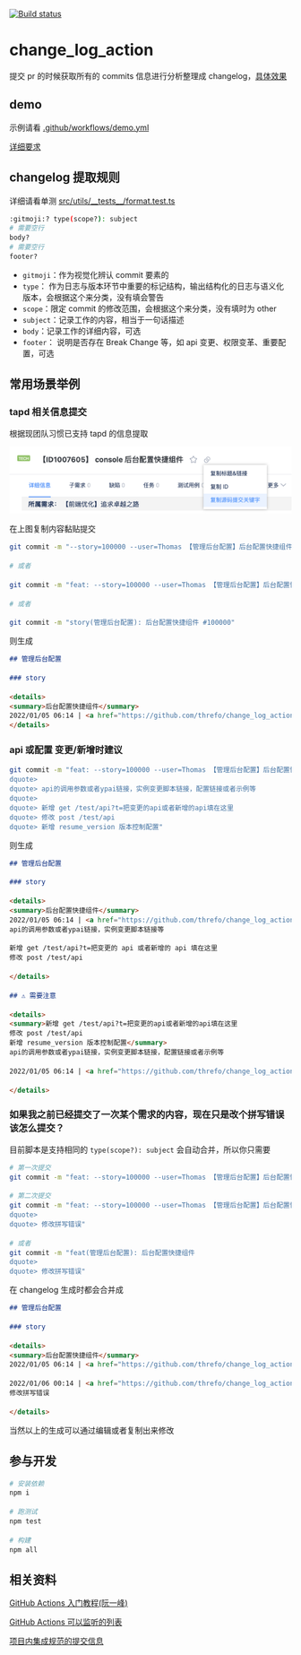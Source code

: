 [![Build status](https://github.com/threfo/change_log_action/actions/workflows/check-dist.yml/badge.svg?branch=main)](https://github.com/threfo/change_log_action/actions/workflows/check-dist.yml)

# change_log_action

提交 pr 的时候获取所有的 commits 信息进行分析整理成 changelog，[具体效果](https://github.com/threfo/change_log_action/pull/1)

## demo

示例请看 [.github/workflows/demo.yml](.github/workflows/demo.yml)

[详细要求](action.yml)

## changelog 提取规则

详细请看单测 [src/utils/\_\_tests\_\_/format.test.ts](src/utils/__tests__/format.test.ts)

```bash
:gitmoji:? type(scope?): subject
# 需要空行
body?
# 需要空行
footer?
```

- `gitmoji`：作为视觉化辨认 commit 要素的
- `type`： 作为日志与版本环节中重要的标记结构，输出结构化的日志与语义化版本，会根据这个来分类，没有填会警告
- `scope`：限定 commit 的修改范围，会根据这个来分类，没有填时为 other
- `subject`：记录工作的内容，相当于一句话描述
- `body`：记录工作的详细内容，可选
- `footer`： 说明是否存在 Break Change 等，如 api 变更、权限变革、重要配置，可选

## 常用场景举例

### tapd 相关信息提交

根据现团队习惯已支持 tapd 的信息提取

![tapd](docs/img/tapd.png)

在上图复制内容黏贴提交

```bash
git commit -m "--story=100000 --user=Thomas 【管理后台配置】后台配置快捷组件 https://www.tapd.cn/23766501/s/1240224"

# 或者

git commit -m "feat: --story=100000 --user=Thomas 【管理后台配置】后台配置快捷组件 https://www.tapd.cn/23766501/s/1240224"

# 或者

git commit -m "story(管理后台配置): 后台配置快捷组件 #100000"
```

则生成

```md
## 管理后台配置

### story

<details>
<summary>后台配置快捷组件</summary>
2022/01/05 06:14 | <a href="https://github.com/threfo/change_log_action/commit/111" title="thomas-ballo | liurongliang@balloai.com" target="_blank">详细代码</a> | <a href="https://www.tapd.cn/23766501/s/1240224" target="_blank">issue 100000</a>
</details>
```

### api 或配置 变更/新增时建议

```bash
git commit -m "feat: --story=100000 --user=Thomas 【管理后台配置】后台配置快捷组件 https://www.tapd.cn/23766501/s/1240224
dquote>
dquote> api的调用参数或者ypai链接，实例变更脚本链接，配置链接或者示例等
dquote>
dquote> 新增 get /test/api?t=把变更的api或者新增的api填在这里
dquote> 修改 post /test/api
dquote> 新增 resume_version 版本控制配置"
```

则生成

```md
## 管理后台配置

### story

<details>
<summary>后台配置快捷组件</summary>
2022/01/05 06:14 | <a href="https://github.com/threfo/change_log_action/commit/111" title="thomas-ballo | liurongliang@balloai.com" target="_blank">详细代码</a> | <a href="https://www.tapd.cn/23766501/s/1240224" target="_blank">issue 100000</a>
api的调用参数或者ypai链接，实例变更脚本链接等

新增 get /test/api?t=把变更的 api 或者新增的 api 填在这里
修改 post /test/api

</details>

## ⚠️ 需要注意

<details>
<summary>新增 get /test/api?t=把变更的api或者新增的api填在这里
修改 post /test/api
新增 resume_version 版本控制配置</summary>
api的调用参数或者ypai链接，实例变更脚本链接，配置链接或者示例等

2022/01/05 06:14 | <a href="https://github.com/threfo/change_log_action/commit/111" title="thomas-ballo | liurongliang@balloai.com" target="_blank">详细代码</a> | <a href="https://www.tapd.cn/23766501/s/1240224" target="_blank">issue 100000</a>

</details>
```

### 如果我之前已经提交了一次某个需求的内容，现在只是改个拼写错误该怎么提交？

目前脚本是支持相同的 `type(scope?): subject` 会自动合并，所以你只需要

```bash
# 第一次提交
git commit -m "feat: --story=100000 --user=Thomas 【管理后台配置】后台配置快捷组件 https://www.tapd.cn/23766501/s/1240224"

# 第二次提交
git commit -m "feat: --story=100000 --user=Thomas 【管理后台配置】后台配置快捷组件 https://www.tapd.cn/23766501/s/1240224
dquote>
dquote> 修改拼写错误"

# 或者
git commit -m "feat(管理后台配置): 后台配置快捷组件
dquote>
dquote> 修改拼写错误"
```

在 changelog 生成时都会合并成

```md
## 管理后台配置

### story

<details>
<summary>后台配置快捷组件</summary>
2022/01/05 06:14 | <a href="https://github.com/threfo/change_log_action/commit/111" title="thomas-ballo | liurongliang@balloai.com" target="_blank">详细代码</a> | <a href="https://www.tapd.cn/23766501/s/1240224" target="_blank">issue 100000</a>

2022/01/06 00:14 | <a href="https://github.com/threfo/change_log_action/commit/111" title="thomas-ballo | liurongliang@balloai.com" target="_blank">详细代码</a> | <a href="https://www.tapd.cn/23766501/s/1240224" target="_blank">issue 100000</a>
修改拼写错误

</details>
```

当然以上的生成可以通过编辑或者复制出来修改

## 参与开发

```bash
# 安装依赖
npm i

# 跑测试
npm test

# 构建
npm all
```

## 相关资料

[GitHub Actions 入门教程(阮一峰)](https://www.ruanyifeng.com/blog/2019/09/getting-started-with-github-actions.html)

[GitHub Actions 可以监听的列表](https://docs.github.com/en/actions/learn-github-actions/events-that-trigger-workflows)

[项目内集成规范的提交信息](https://github.com/thomas-bello/changelog)

